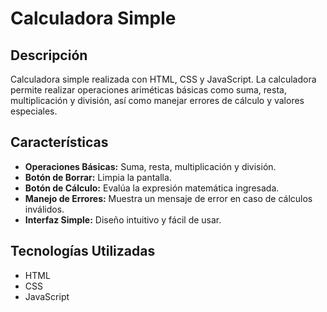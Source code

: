 # Calculadora Simple

## Descripción

Calculadora simple realizada con HTML, CSS y JavaScript. La calculadora permite realizar operaciones ariméticas básicas como suma, resta, multiplicación y división, así como manejar errores de cálculo y valores especiales.

## Características

- **Operaciones Básicas:** Suma, resta, multiplicación y división.
- **Botón de Borrar:** Limpia la pantalla.
- **Botón de Cálculo:** Evalúa la expresión matemática ingresada.
- **Manejo de Errores:** Muestra un mensaje de error en caso de cálculos inválidos.
- **Interfaz Simple:** Diseño intuitivo y fácil de usar.

## Tecnologías Utilizadas

- HTML
- CSS
- JavaScript

